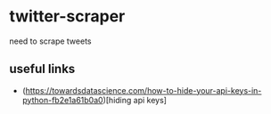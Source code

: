 # twitter-scraper
need to scrape tweets

## useful links 

- (https://towardsdatascience.com/how-to-hide-your-api-keys-in-python-fb2e1a61b0a0)[hiding api keys]
